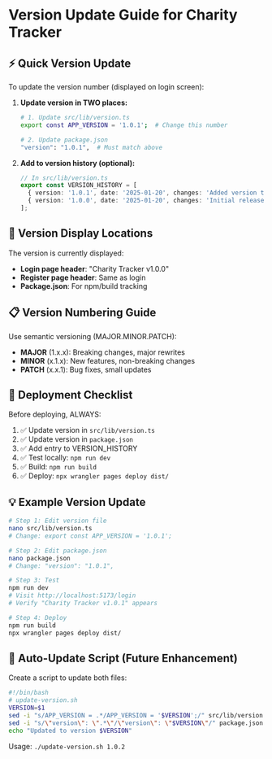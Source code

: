 # Version Update Guide for Charity Tracker

## ⚡ Quick Version Update

To update the version number (displayed on login screen):

1. **Update version in TWO places:**
   ```bash
   # 1. Update src/lib/version.ts
   export const APP_VERSION = '1.0.1';  # Change this number

   # 2. Update package.json
   "version": "1.0.1",  # Must match above
   ```

2. **Add to version history (optional):**
   ```typescript
   // In src/lib/version.ts
   export const VERSION_HISTORY = [
     { version: '1.0.1', date: '2025-01-20', changes: 'Added version tracking' },
     { version: '1.0.0', date: '2025-01-20', changes: 'Initial release' }
   ];
   ```

## 🎯 Version Display Locations

The version is currently displayed:
- **Login page header**: "Charity Tracker v1.0.0"
- **Register page header**: Same as login
- **Package.json**: For npm/build tracking

## 📋 Version Numbering Guide

Use semantic versioning (MAJOR.MINOR.PATCH):
- **MAJOR** (1.x.x): Breaking changes, major rewrites
- **MINOR** (x.1.x): New features, non-breaking changes
- **PATCH** (x.x.1): Bug fixes, small updates

## 🚀 Deployment Checklist

Before deploying, ALWAYS:
1. ✅ Update version in `src/lib/version.ts`
2. ✅ Update version in `package.json`
3. ✅ Add entry to VERSION_HISTORY
4. ✅ Test locally: `npm run dev`
5. ✅ Build: `npm run build`
6. ✅ Deploy: `npx wrangler pages deploy dist/`

## 💡 Example Version Update

```bash
# Step 1: Edit version file
nano src/lib/version.ts
# Change: export const APP_VERSION = '1.0.1';

# Step 2: Edit package.json
nano package.json
# Change: "version": "1.0.1",

# Step 3: Test
npm run dev
# Visit http://localhost:5173/login
# Verify "Charity Tracker v1.0.1" appears

# Step 4: Deploy
npm run build
npx wrangler pages deploy dist/
```

## 🔄 Auto-Update Script (Future Enhancement)

Create a script to update both files:
```bash
#!/bin/bash
# update-version.sh
VERSION=$1
sed -i "s/APP_VERSION = .*/APP_VERSION = '$VERSION';/" src/lib/version.ts
sed -i "s/\"version\": \".*\"/\"version\": \"$VERSION\"/" package.json
echo "Updated to version $VERSION"
```

Usage: `./update-version.sh 1.0.2`